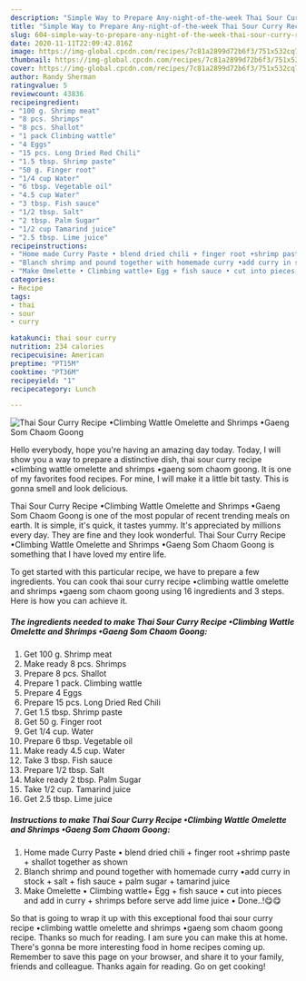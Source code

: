 ```yaml
---
description: "Simple Way to Prepare Any-night-of-the-week Thai Sour Curry Recipe •Climbing Wattle Omelette and Shrimps •Gaeng Som Chaom Goong"
title: "Simple Way to Prepare Any-night-of-the-week Thai Sour Curry Recipe •Climbing Wattle Omelette and Shrimps •Gaeng Som Chaom Goong"
slug: 604-simple-way-to-prepare-any-night-of-the-week-thai-sour-curry-recipe-climbing-wattle-omelette-and-shrimps-gaeng-som-chaom-goong
date: 2020-11-11T22:09:42.816Z
image: https://img-global.cpcdn.com/recipes/7c81a2899d72b6f3/751x532cq70/thai-sour-curry-recipe-•climbing-wattle-omelette-and-shrimps-•gaeng-som-chaom-goong-recipe-main-photo.jpg
thumbnail: https://img-global.cpcdn.com/recipes/7c81a2899d72b6f3/751x532cq70/thai-sour-curry-recipe-•climbing-wattle-omelette-and-shrimps-•gaeng-som-chaom-goong-recipe-main-photo.jpg
cover: https://img-global.cpcdn.com/recipes/7c81a2899d72b6f3/751x532cq70/thai-sour-curry-recipe-•climbing-wattle-omelette-and-shrimps-•gaeng-som-chaom-goong-recipe-main-photo.jpg
author: Randy Sherman
ratingvalue: 5
reviewcount: 43836
recipeingredient:
- "100 g. Shrimp meat"
- "8 pcs. Shrimps"
- "8 pcs. Shallot"
- "1 pack Climbing wattle"
- "4 Eggs"
- "15 pcs. Long Dried Red Chili"
- "1.5 tbsp. Shrimp paste"
- "50 g. Finger root"
- "1/4 cup Water"
- "6 tbsp. Vegetable oil"
- "4.5 cup Water"
- "3 tbsp. Fish sauce"
- "1/2 tbsp. Salt"
- "2 tbsp. Palm Sugar"
- "1/2 cup Tamarind juice"
- "2.5 tbsp. Lime juice"
recipeinstructions:
- "Home made Curry Paste • blend dried chili + finger root +shrimp paste + shallot together as shown"
- "Blanch shrimp and pound together with homemade curry •add curry in stock + salt + fish sauce + palm sugar + tamarind juice"
- "Make Omelette • Climbing wattle+ Egg + fish sauce • cut into pieces and add in curry + shrimps before serve add lime juice • Done..!😋😋"
categories:
- Recipe
tags:
- thai
- sour
- curry

katakunci: thai sour curry 
nutrition: 234 calories
recipecuisine: American
preptime: "PT15M"
cooktime: "PT36M"
recipeyield: "1"
recipecategory: Lunch

---
```



![Thai Sour Curry Recipe •Climbing Wattle Omelette and Shrimps •Gaeng Som Chaom Goong](https://img-global.cpcdn.com/recipes/7c81a2899d72b6f3/751x532cq70/thai-sour-curry-recipe-•climbing-wattle-omelette-and-shrimps-•gaeng-som-chaom-goong-recipe-main-photo.jpg)

Hello everybody, hope you're having an amazing day today. Today, I will show you a way to prepare a distinctive dish, thai sour curry recipe •climbing wattle omelette and shrimps •gaeng som chaom goong. It is one of my favorites food recipes. For mine, I will make it a little bit tasty. This is gonna smell and look delicious.

Thai Sour Curry Recipe •Climbing Wattle Omelette and Shrimps •Gaeng Som Chaom Goong is one of the most popular of recent trending meals on earth. It is simple, it's quick, it tastes yummy. It's appreciated by millions every day. They are fine and they look wonderful. Thai Sour Curry Recipe •Climbing Wattle Omelette and Shrimps •Gaeng Som Chaom Goong is something that I have loved my entire life.




To get started with this particular recipe, we have to prepare a few ingredients. You can cook thai sour curry recipe •climbing wattle omelette and shrimps •gaeng som chaom goong using 16 ingredients and 3 steps. Here is how you can achieve it.

<!--inarticleads1-->

##### The ingredients needed to make Thai Sour Curry Recipe •Climbing Wattle Omelette and Shrimps •Gaeng Som Chaom Goong:

1. Get 100 g. Shrimp meat
1. Make ready 8 pcs. Shrimps
1. Prepare 8 pcs. Shallot
1. Prepare 1 pack. Climbing wattle
1. Prepare 4 Eggs
1. Prepare 15 pcs. Long Dried Red Chili
1. Get 1.5 tbsp. Shrimp paste
1. Get 50 g. Finger root
1. Get 1/4 cup. Water
1. Prepare 6 tbsp. Vegetable oil
1. Make ready 4.5 cup. Water
1. Take 3 tbsp. Fish sauce
1. Prepare 1/2 tbsp. Salt
1. Make ready 2 tbsp. Palm Sugar
1. Take 1/2 cup. Tamarind juice
1. Get 2.5 tbsp. Lime juice




<!--inarticleads2-->

##### Instructions to make Thai Sour Curry Recipe •Climbing Wattle Omelette and Shrimps •Gaeng Som Chaom Goong:

1. Home made Curry Paste • blend dried chili + finger root +shrimp paste + shallot together as shown
1. Blanch shrimp and pound together with homemade curry •add curry in stock + salt + fish sauce + palm sugar + tamarind juice
1. Make Omelette • Climbing wattle+ Egg + fish sauce • cut into pieces and add in curry + shrimps before serve add lime juice • Done..!😋😋




So that is going to wrap it up with this exceptional food thai sour curry recipe •climbing wattle omelette and shrimps •gaeng som chaom goong recipe. Thanks so much for reading. I am sure you can make this at home. There's gonna be more interesting food in home recipes coming up. Remember to save this page on your browser, and share it to your family, friends and colleague. Thanks again for reading. Go on get cooking!
